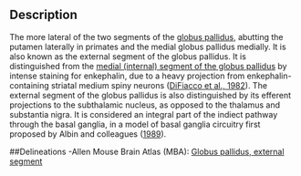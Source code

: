 ## Description

The more lateral of the two segments of the [globus pallidus](http://kaa.neuinfo.org/wiki/UBERON:0001875), abutting the putamen laterally in primates and the medial globus pallidus medially. It is also known as the external segment of the globus pallidus. It is distinguished from the [medial (internal) segment of the globus pallidus](http://kaa.neuinfo.org/index.php/pages/view/UBERON:0002477) by intense staining for enkephalin, due to a heavy projection from enkephalin-containing striatal medium spiny neurons ([DiFiacco et al., 1982](https://www.ncbi.nlm.nih.gov/pubmed/6275943)). The external segment of the globus pallidus is also distinguished by its efferent projections to the subthalamic nucleus, as opposed to the thalamus and substantia nigra.  It is considered an integral part of the indiect pathway through the basal ganglia, in a model of basal ganglia circuitry first proposed by Albin and colleagues ([1989](https://www.ncbi.nlm.nih.gov/pubmed/2479133)).  

##Delineations
-Allen Mouse Brain Atlas (MBA):  [Globus pallidus, external segment](http://kaa.neuinfo.org/wiki/MBA:1022)
